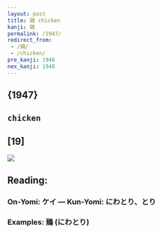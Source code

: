```yaml
---
layout: post
title: 鶏 chicken
kanji: 鶏
permalink: /1947/
redirect_from:
 - /鶏/
 - /chicken/
pre_kanji: 1946
nex_kanji: 1948
---
```


## {1947}

## `chicken`

## [19]

<div class="stroke"><img src="E9B68F.png" /></div>

## Reading:

### On-Yomi: ケイ &mdash; Kun-Yomi: にわとり、とり

### Examples: 鶏 (にわとり)
